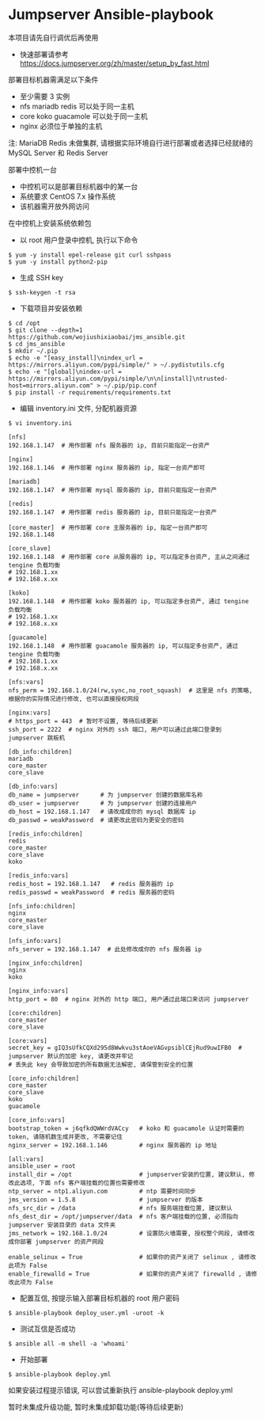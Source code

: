 # Jumpserver Ansible-playbook
本项目请先自行调优后再使用

- 快速部署请参考 https://docs.jumpserver.org/zh/master/setup_by_fast.html

部署目标机器需满足以下条件

- 至少需要 3 实例
- nfs mariadb redis 可以处于同一主机
- core koko guacamole 可以处于同一主机
- nginx 必须位于单独的主机

注: MariaDB Redis 未做集群, 请根据实际环境自行进行部署或者选择已经就绪的 MySQL Server 和 Redis Server

部署中控机一台

- 中控机可以是部署目标机器中的某一台
- 系统要求 CentOS 7.x 操作系统
- 该机器需开放外网访问

在中控机上安装系统依赖包

- 以 root 用户登录中控机, 执行以下命令

```
$ yum -y install epel-release git curl sshpass
$ yum -y install python2-pip
```

- 生成 SSH key

```
$ ssh-keygen -t rsa
```

- 下载项目并安装依赖

```
$ cd /opt
$ git clone --depth=1 https://github.com/wojiushixiaobai/jms_ansible.git
$ cd jms_ansible
$ mkdir ~/.pip
$ echo -e "[easy_install]\nindex_url = https://mirrors.aliyun.com/pypi/simple/" > ~/.pydistutils.cfg
$ echo -e "[global]\nindex-url = https://mirrors.aliyun.com/pypi/simple/\n\n[install]\ntrusted-host=mirrors.aliyun.com" > ~/.pip/pip.conf
$ pip install -r requirements/requirements.txt
```

- 编辑 inventory.ini 文件, 分配机器资源

```
$ vi inventory.ini

[nfs]
192.168.1.147  # 用作部署 nfs 服务器的 ip, 目前只能指定一台资产

[nginx]
192.168.1.146  # 用作部署 nginx 服务器的 ip, 指定一台资产即可

[mariadb]
192.168.1.147  # 用作部署 mysql 服务器的 ip, 目前只能指定一台资产

[redis]
192.168.1.147  # 用作部署 redis 服务器的 ip, 目前只能指定一台资产

[core_master]  # 用作部署 core 主服务器的 ip, 指定一台资产即可
192.168.1.148

[core_slave]
192.168.1.148  # 用作部署 core 从服务器的 ip, 可以指定多台资产, 主从之间通过 tengine 负载均衡
# 192.168.1.xx
# 192.168.x.xx

[koko]
192.168.1.148  # 用作部署 koko 服务器的 ip, 可以指定多台资产, 通过 tengine 负载均衡
# 192.168.1.xx
# 192.168.x.xx

[guacamole]
192.168.1.148  # 用作部署 guacamole 服务器的 ip, 可以指定多台资产, 通过 tengine 负载均衡
# 192.168.1.xx
# 192.168.x.xx

[nfs:vars]
nfs_perm = 192.168.1.0/24(rw,sync,no_root_squash)  # 这里是 nfs 的策略, 根据你的实际情况进行修改, 也可以直接授权网段

[nginx:vars]
# https_port = 443  # 暂时不设置, 等待后续更新
ssh_port = 2222  # nginx 对外的 ssh 端口, 用户可以通过此端口登录到 jumpserver 跳板机

[db_info:children]
mariadb
core_master
core_slave

[db_info:vars]
db_name = jumpserver      # 为 jumpserver 创建的数据库名称
db_user = jumpserver      # 为 jumpserver 创建的连接用户
db_host = 192.168.1.147   # 请改成成你的 mysql 数据库 ip
db_passwd = weakPassword  # 请更改此密码为更安全的密码

[redis_info:children]
redis
core_master
core_slave
koko

[redis_info:vars]
redis_host = 192.168.1.147   # redis 服务器的 ip
redis_passwd = weakPassword  # redis 服务器的密码

[nfs_info:children]
nginx
core_master
core_slave

[nfs_info:vars]
nfs_server = 192.168.1.147  # 此处修改成你的 nfs 服务器 ip

[nginx_info:children]
nginx
koko

[nginx_info:vars]
http_port = 80  # nginx 对外的 http 端口, 用户通过此端口来访问 jumpserver

[core:children]
core_master
core_slave

[core:vars]
secret_key = gIQ3sUfkCQXd295d8Wwkvu3stAoeVAGvpsiblCEjRud9uwIFB0  # jumpserver 默认的加密 key, 请更改并牢记
# 丢失此 key 会导致加密的所有数据无法解密, 请保管到安全的位置

[core_info:children]
core_master
core_slave
koko
guacamole

[core_info:vars]
bootstrap_token = j6qfkdQWWrdVACcy   # koko 和 guacamole 认证时需要的 token, 请随机数生成并更改, 不需要记住
nginx_server = 192.168.1.146         # nginx 服务器的 ip 地址

[all:vars]
ansible_user = root
install_dir = /opt                   # jumpserver安装的位置, 建议默认, 修改此选项, 下面 nfs 客户端挂载的位置也需要修改
ntp_server = ntp1.aliyun.com         # ntp 需要时间同步
jms_version = 1.5.8                  # jumpserver 的版本
nfs_src_dir = /data                  # nfs 服务端挂载位置, 建议默认
nfs_dest_dir = /opt/jumpserver/data  # nfs 客户端挂载的位置, 必须指向 jumpserver 安装目录的 data 文件夹
jms_network = 192.168.1.0/24         # 设置防火墙需要, 授权整个网段, 请修改成你部署 jumpserver 的资产网段

enable_selinux = True                # 如果你的资产关闭了 selinux , 请修改此项为 False
enable_firewalld = True              # 如果你的资产关闭了 firewalld , 请修改此项为 False
```

- 配置互信, 按提示输入部署目标机器的 root 用户密码

```
$ ansible-playbook deploy_user.yml -uroot -k
```

- 测试互信是否成功

```
$ ansible all -m shell -a 'whoami'
```

- 开始部署

```
$ ansible-playbook deploy.yml
```

如果安装过程提示错误, 可以尝试重新执行 ansible-playbook deploy.yml

暂时未集成升级功能, 暂时未集成卸载功能(等待后续更新)
